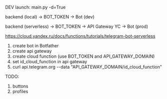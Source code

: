 DEV launch: main.py -d=True

backend (local) -> BOT_TOKEN -> Bot (dev)

backend (serverless) -> BOT_TOKEN -> API Gateway YC -> Bot (prod)


https://cloud.yandex.ru/docs/functions/tutorials/telegram-bot-serverless
1. create bot in Botfather
2. create api gateway
3. create cloud function (use BOT_TOKEN and API_GATEWAY_DOMAIN)
4. set id_cloud_function in api gateway
5. curl api.telegram.org --data "API_GATEWAY_DOMAIN/id_cloud_function"

TODO:
1. buttons
2. profiles
